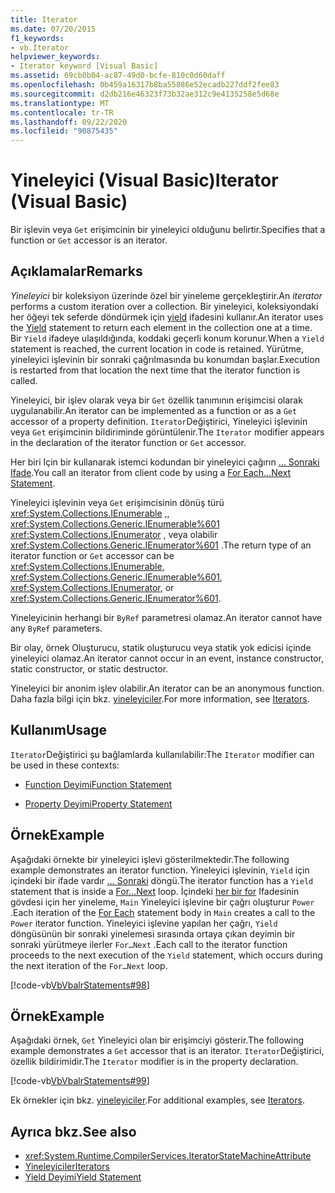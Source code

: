 ```yaml
---
title: Iterator
ms.date: 07/20/2015
f1_keywords:
- vb.Iterator
helpviewer_keywords:
- Iterator keyword [Visual Basic]
ms.assetid: 69cb0b04-ac87-49d0-bcfe-810c0d60daff
ms.openlocfilehash: 0b459a16317b8ba55886e52ecadb227ddf2fee83
ms.sourcegitcommit: d2db216e46323f73b32ae312c9e4135258e5d68e
ms.translationtype: MT
ms.contentlocale: tr-TR
ms.lasthandoff: 09/22/2020
ms.locfileid: "90875435"
---
```

# <a name="iterator-visual-basic"></a><span data-ttu-id="a38d0-102">Yineleyici (Visual Basic)</span><span class="sxs-lookup"><span data-stu-id="a38d0-102">Iterator (Visual Basic)</span></span>

<span data-ttu-id="a38d0-103">Bir işlevin veya `Get` erişimcinin bir yineleyici olduğunu belirtir.</span><span class="sxs-lookup"><span data-stu-id="a38d0-103">Specifies that a function or `Get` accessor is an iterator.</span></span>  
  
## <a name="remarks"></a><span data-ttu-id="a38d0-104">Açıklamalar</span><span class="sxs-lookup"><span data-stu-id="a38d0-104">Remarks</span></span>  

 <span data-ttu-id="a38d0-105">*Yineleyici* bir koleksiyon üzerinde özel bir yineleme gerçekleştirir.</span><span class="sxs-lookup"><span data-stu-id="a38d0-105">An *iterator* performs a custom iteration over a collection.</span></span> <span data-ttu-id="a38d0-106">Bir yineleyici, koleksiyondaki her öğeyi tek seferde döndürmek için [yield](../statements/yield-statement.md) ifadesini kullanır.</span><span class="sxs-lookup"><span data-stu-id="a38d0-106">An iterator uses the [Yield](../statements/yield-statement.md) statement to return each element in the collection one at a time.</span></span> <span data-ttu-id="a38d0-107">Bir `Yield` ifadeye ulaşıldığında, koddaki geçerli konum korunur.</span><span class="sxs-lookup"><span data-stu-id="a38d0-107">When a `Yield` statement is reached, the current location in code is retained.</span></span> <span data-ttu-id="a38d0-108">Yürütme, yineleyici işlevinin bir sonraki çağrılmasında bu konumdan başlar.</span><span class="sxs-lookup"><span data-stu-id="a38d0-108">Execution is restarted from that location the next time that the iterator function is called.</span></span>  
  
 <span data-ttu-id="a38d0-109">Yineleyici, bir işlev olarak veya bir `Get` özellik tanımının erişimcisi olarak uygulanabilir.</span><span class="sxs-lookup"><span data-stu-id="a38d0-109">An iterator can be implemented as a function or as a `Get` accessor of a property definition.</span></span> <span data-ttu-id="a38d0-110">`Iterator`Değiştirici, Yineleyici işlevinin veya `Get` erişimcinin bildiriminde görüntülenir.</span><span class="sxs-lookup"><span data-stu-id="a38d0-110">The `Iterator` modifier appears in the declaration of the iterator function or `Get` accessor.</span></span>  
  
 <span data-ttu-id="a38d0-111">Her biri Için bir kullanarak istemci kodundan bir yineleyici çağırın [... Sonraki Ifade](../statements/for-each-next-statement.md).</span><span class="sxs-lookup"><span data-stu-id="a38d0-111">You call an iterator from client code by using a [For Each...Next Statement](../statements/for-each-next-statement.md).</span></span>  
  
 <span data-ttu-id="a38d0-112">Yineleyici işlevinin veya `Get` erişimcisinin dönüş türü <xref:System.Collections.IEnumerable> ,, <xref:System.Collections.Generic.IEnumerable%601> <xref:System.Collections.IEnumerator> , veya olabilir <xref:System.Collections.Generic.IEnumerator%601> .</span><span class="sxs-lookup"><span data-stu-id="a38d0-112">The return type of an iterator function or `Get` accessor can be <xref:System.Collections.IEnumerable>, <xref:System.Collections.Generic.IEnumerable%601>, <xref:System.Collections.IEnumerator>, or <xref:System.Collections.Generic.IEnumerator%601>.</span></span>  
  
 <span data-ttu-id="a38d0-113">Yineleyicinin herhangi bir `ByRef` parametresi olamaz.</span><span class="sxs-lookup"><span data-stu-id="a38d0-113">An iterator cannot have any `ByRef` parameters.</span></span>  
  
 <span data-ttu-id="a38d0-114">Bir olay, örnek Oluşturucu, statik oluşturucu veya statik yok edicisi içinde yineleyici olamaz.</span><span class="sxs-lookup"><span data-stu-id="a38d0-114">An iterator cannot occur in an event, instance constructor, static constructor, or static destructor.</span></span>  
  
 <span data-ttu-id="a38d0-115">Yineleyici bir anonim işlev olabilir.</span><span class="sxs-lookup"><span data-stu-id="a38d0-115">An iterator can be an anonymous function.</span></span> <span data-ttu-id="a38d0-116">Daha fazla bilgi için bkz. [yineleyiciler](../../programming-guide/concepts/iterators.md).</span><span class="sxs-lookup"><span data-stu-id="a38d0-116">For more information, see [Iterators](../../programming-guide/concepts/iterators.md).</span></span>  
  
## <a name="usage"></a><span data-ttu-id="a38d0-117">Kullanım</span><span class="sxs-lookup"><span data-stu-id="a38d0-117">Usage</span></span>  

 <span data-ttu-id="a38d0-118">`Iterator`Değiştirici şu bağlamlarda kullanılabilir:</span><span class="sxs-lookup"><span data-stu-id="a38d0-118">The `Iterator` modifier can be used in these contexts:</span></span>  
  
- [<span data-ttu-id="a38d0-119">Function Deyimi</span><span class="sxs-lookup"><span data-stu-id="a38d0-119">Function Statement</span></span>](../statements/function-statement.md)  
  
- [<span data-ttu-id="a38d0-120">Property Deyimi</span><span class="sxs-lookup"><span data-stu-id="a38d0-120">Property Statement</span></span>](../statements/property-statement.md)  
  
## <a name="example"></a><span data-ttu-id="a38d0-121">Örnek</span><span class="sxs-lookup"><span data-stu-id="a38d0-121">Example</span></span>  

 <span data-ttu-id="a38d0-122">Aşağıdaki örnekte bir yineleyici işlevi gösterilmektedir.</span><span class="sxs-lookup"><span data-stu-id="a38d0-122">The following example demonstrates an iterator function.</span></span> <span data-ttu-id="a38d0-123">Yineleyici işlevinin, `Yield` için içindeki bir ifade vardır [... Sonraki](../statements/for-next-statement.md) döngü.</span><span class="sxs-lookup"><span data-stu-id="a38d0-123">The iterator function has a `Yield` statement that is inside a [For…Next](../statements/for-next-statement.md) loop.</span></span> <span data-ttu-id="a38d0-124">İçindeki [her bir for](../statements/for-each-next-statement.md) Ifadesinin gövdesi için her yineleme, `Main` Yineleyici işlevine bir çağrı oluşturur `Power` .</span><span class="sxs-lookup"><span data-stu-id="a38d0-124">Each iteration of the [For Each](../statements/for-each-next-statement.md) statement body in `Main` creates a call to the `Power` iterator function.</span></span> <span data-ttu-id="a38d0-125">Yineleyici işlevine yapılan her çağrı, `Yield` döngüsünün bir sonraki yinelemesi sırasında ortaya çıkan deyimin bir sonraki yürütmeye ilerler `For…Next` .</span><span class="sxs-lookup"><span data-stu-id="a38d0-125">Each call to the iterator function proceeds to the next execution of the `Yield` statement, which occurs during the next iteration of the `For…Next` loop.</span></span>  
  
 [!code-vb[VbVbalrStatements#98](~/samples/snippets/visualbasic/VS_Snippets_VBCSharp/VbVbalrStatements/VB/Class2.vb#98)]  
  
## <a name="example"></a><span data-ttu-id="a38d0-126">Örnek</span><span class="sxs-lookup"><span data-stu-id="a38d0-126">Example</span></span>  

 <span data-ttu-id="a38d0-127">Aşağıdaki örnek, `Get` Yineleyici olan bir erişimciyi gösterir.</span><span class="sxs-lookup"><span data-stu-id="a38d0-127">The following example demonstrates a `Get` accessor that is an iterator.</span></span> <span data-ttu-id="a38d0-128">`Iterator`Değiştirici, özellik bildirimidir.</span><span class="sxs-lookup"><span data-stu-id="a38d0-128">The `Iterator` modifier is in the property declaration.</span></span>  
  
 [!code-vb[VbVbalrStatements#99](~/samples/snippets/visualbasic/VS_Snippets_VBCSharp/VbVbalrStatements/VB/Class2.vb#99)]  
  
 <span data-ttu-id="a38d0-129">Ek örnekler için bkz. [yineleyiciler](../../programming-guide/concepts/iterators.md).</span><span class="sxs-lookup"><span data-stu-id="a38d0-129">For additional examples, see [Iterators](../../programming-guide/concepts/iterators.md).</span></span>  
  
## <a name="see-also"></a><span data-ttu-id="a38d0-130">Ayrıca bkz.</span><span class="sxs-lookup"><span data-stu-id="a38d0-130">See also</span></span>

- <xref:System.Runtime.CompilerServices.IteratorStateMachineAttribute>
- [<span data-ttu-id="a38d0-131">Yineleyiciler</span><span class="sxs-lookup"><span data-stu-id="a38d0-131">Iterators</span></span>](../../programming-guide/concepts/iterators.md)
- [<span data-ttu-id="a38d0-132">Yield Deyimi</span><span class="sxs-lookup"><span data-stu-id="a38d0-132">Yield Statement</span></span>](../statements/yield-statement.md)
